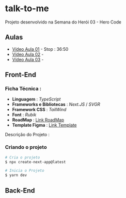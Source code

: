 # talk-to-me
Projeto desenvolvido na Semana do Herói 03 - Hero Code 

## Aulas 
* [Vídeo Aula 01](https://www.youtube.com/watch?v=YVDKmz-RCA0) - Stop : 36:50
* [Vídeo Aula 02]() - 
* [Vídeo Aula 03]() - 

## Front-End

### Ficha Técnica : 

* **Linguagem** : *TypeScript*
* **Frameworks e Bibliotecas** : *Next.JS* / *SVGR*
* **Framework CSS** : *TailWind*
* **Font** : *Rubik*
* **RoadMap** : [Link RoadMap](https://herocodebr.notion.site/RoadMap-Semana-do-Her-i-3-Edi-o-0b1af5924b854e129d766d9dd84fae36)
* **Template Figma** : [Link Template](https://hcode.dev/sh3-figma)

Descrição do Projeto : 

### Criando o projeto 
```bash
# Cria o projeto
$ npx create-next-app@latest

# Inicia o Projeto
$ yarn dev
```




## Back-End



